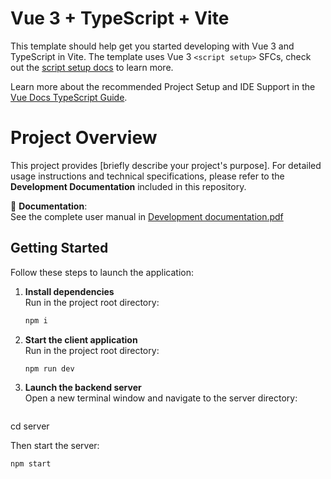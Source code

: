 # Vue 3 + TypeScript + Vite

This template should help get you started developing with Vue 3 and TypeScript in Vite. The template uses Vue 3 `<script setup>` SFCs, check out the [script setup docs](https://v3.vuejs.org/api/sfc-script-setup.html#sfc-script-setup) to learn more.

Learn more about the recommended Project Setup and IDE Support in the [Vue Docs TypeScript Guide](https://vuejs.org/guide/typescript/overview.html#project-setup).

# Project Overview

This project provides [briefly describe your project's purpose]. For detailed usage instructions and technical specifications, please refer to the **Development Documentation** included in this repository.

📘 **Documentation**:  
See the complete user manual in [Development documentation.pdf](./Development%20documentation.pdf)

## Getting Started

Follow these steps to launch the application:

1. **Install dependencies**  
   Run in the project root directory:
   ```bash
   npm i
   
2. **Start the client application**  
Run in the project root directory:
   ```bash
   npm run dev
   
3. **Launch the backend server**  
Open a new terminal window and navigate to the server directory:
   ```bash
  cd server
  
Then start the server:
   ```bash
  npm start
